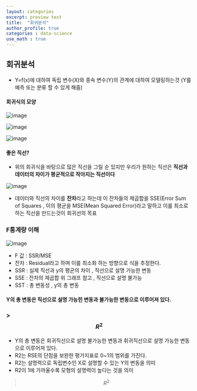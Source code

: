 ```yaml
---
layout: categories
excerpt: preview test
title:  "회귀분석"
author_profile: true
categories : data-science
use_math : true
---
```



## 회귀분석
* Y=f(x)에 대하여 독립 변수(X)와 종속 변수(Y)의 관계에 대하여 모델링하는것
(Y를 예측 또는 분류 할 수 있게 해줌)


#### 회귀식의 모양
![image](https://user-images.githubusercontent.com/37209763/107137961-8a191100-6954-11eb-821f-36234047ea9a.png)

![image](https://user-images.githubusercontent.com/37209763/107138017-06135900-6955-11eb-81a0-9e25e0f7c172.png)

![image](https://user-images.githubusercontent.com/37209763/107138040-24795480-6955-11eb-8e43-4ddead9165e6.png)


#### 좋은 직선?

* 위의 회귀식을 바탕으로 많은 직선을 그릴 순 있지만 우리가 원하는 직선은 **직선과 데이터의 차이가 평균적으로 작아지는 직선이다**

![image](https://user-images.githubusercontent.com/37209763/107138101-b08b7c00-6955-11eb-9322-87c33f4f6291.png)

* 데이터와 직선의 차이를 **잔차**라고 하는데 이 잔차들의 제곱합을 SSE(Error Sum of Squares , 이의 평균을 MSE(Mean Squared Error)라고 말하고 이를 최소로 하는 직선을 만드는것이 회귀선의 목표

### F통계량 이해
![image](https://user-images.githubusercontent.com/37209763/107138975-41b12180-695b-11eb-952c-ff4f98714d3c.png)



* F 값 : SSR/MSE
* 잔차 : Residual라고 하며 이를 최소화 하는 방향으로 식을 추정한다.
* SSR : 실제 직선과 y의 평균의 차이 , 직선으로 설명 가능한 변동
* SSE : 잔차의 제곱합 위 그래프 참고 , 직선으로 설명 불가능
* SST : 총 변동성 , y의 총 변동 
#### Y의 총 변동은 직선으로 설명 가능힌 변동과 불가능한 변동으로 이루어져 있다.

### >$$ {R^2} $$

* Y의 총 변동은 회귀직선으로 설명 불가능한 변동과 휘귀직선으로 설명 가능한 변동으로 이루어져 있다.
* R2는 RSE의 단점을 보완한 평가지표로 0~1의 범위를 가진다.
* R2는 설명력으로 독립변수인 X로 설명할 수 있는 Y의 변동을 의미
* R2이 1에 가까울수록 모형의 설명력이 높다는 것을 의미

>$$ 
{R^2} 
$$
